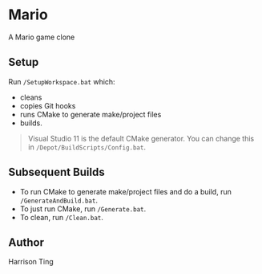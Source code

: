 Mario
=====
A Mario game clone

Setup
-----
Run `/SetupWorkspace.bat` which:
* cleans
* copies Git hooks
* runs CMake to generate make/project files
* builds.

> Visual Studio 11 is the default CMake generator.  You can change this in `/Depot/BuildScripts/Config.bat`.

Subsequent Builds
-----------------
* To run CMake to generate make/project files and do a build, run `/GenerateAndBuild.bat`.
* To just run CMake, run `/Generate.bat`.
* To clean, run `/Clean.bat`.

Author
------
Harrison Ting
